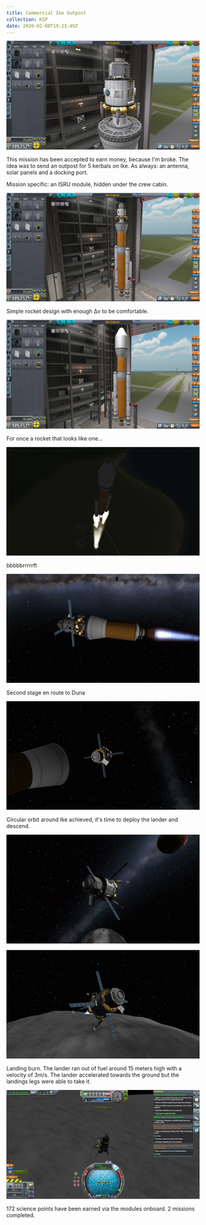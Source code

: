 ```yaml
---
title: Commercial Ike Outpost
collection: KSP
date: 2020-02-08T19:23:49Z
---
```



![](/assets/images/KSP/imgur/9mHYQkq%20-%20Commercial%20Ike%20Outpost/imgur_9mHYQkq_001_0n1edBo.png)

This mission has been accepted to earn money, because I'm broke.
The idea was to send an outpost for 5 kerbals on Ike.
As always: an antenna, solar panels and a docking port.

Mission specific: an ISRU module, hidden under the crew cabin.

![](/assets/images/KSP/imgur/9mHYQkq%20-%20Commercial%20Ike%20Outpost/imgur_9mHYQkq_002_5x7rvjT.png)

Simple rocket design with enough Δv to be comfortable.

![](/assets/images/KSP/imgur/9mHYQkq%20-%20Commercial%20Ike%20Outpost/imgur_9mHYQkq_003_1Ncat3R.png)

For once a rocket that looks like one…

![](/assets/images/KSP/imgur/9mHYQkq%20-%20Commercial%20Ike%20Outpost/imgur_9mHYQkq_004_GFv1d6I.png)

bbbbbrrrrrft

![](/assets/images/KSP/imgur/9mHYQkq%20-%20Commercial%20Ike%20Outpost/imgur_9mHYQkq_005_tARjshZ.png)

Second stage en route to Duna

![](/assets/images/KSP/imgur/9mHYQkq%20-%20Commercial%20Ike%20Outpost/imgur_9mHYQkq_006_XLiRVWj.png)

Circular orbit around Ike achieved, it's time to deploy the lander and descend.

![](/assets/images/KSP/imgur/9mHYQkq%20-%20Commercial%20Ike%20Outpost/imgur_9mHYQkq_007_vJhu7Ej.png)



![](/assets/images/KSP/imgur/9mHYQkq%20-%20Commercial%20Ike%20Outpost/imgur_9mHYQkq_008_vaX7hlh.png)

Landing burn.
The lander ran out of fuel around 15 meters high with a velocity of 3m/s.
The lander accelerated towards the ground but the landings legs were able to take it.

![](/assets/images/KSP/imgur/9mHYQkq%20-%20Commercial%20Ike%20Outpost/imgur_9mHYQkq_009_yhB8JVE.png)

172 science points have been earned via the modules onboard.
2 missions completed.
